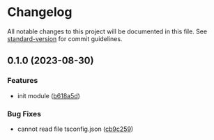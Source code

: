# Changelog

All notable changes to this project will be documented in this file. See [standard-version](https://github.com/conventional-changelog/standard-version) for commit guidelines.

## 0.1.0 (2023-08-30)

### Features

- init module ([b618a5d](https://github.com/RoxaVN/roxavn/commit/b618a5d5cbd0b9d79a1e733e3bb6243eb5cb46c5))

### Bug Fixes

- cannot read file tsconfig.json ([cb9c259](https://github.com/RoxaVN/roxavn/commit/cb9c259972212c060729115e718842f06f9b3bbb))
